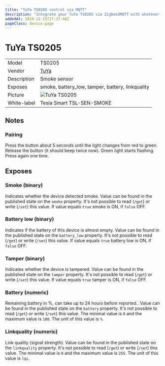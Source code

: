 ```yaml
---
title: "TuYa TS0205 control via MQTT"
description: "Integrate your TuYa TS0205 via Zigbee2MQTT with whatever smart home infrastructure you are using without the vendor's bridge or gateway."
addedAt: 2019-12-15T17:27:48Z
pageClass: device-page
---
```


<!-- !!!! -->
<!-- ATTENTION: This file is auto-generated through docgen! -->
<!-- You can only edit the "Notes"-Section between the two comment lines "Notes BEGIN" and "Notes END". -->
<!-- Do not use h1 or h2 heading within "## Notes"-Section. -->
<!-- !!!! -->

# TuYa TS0205

|     |     |
|-----|-----|
| Model | TS0205  |
| Vendor  | [TuYa](/supported-devices/#v=TuYa)  |
| Description | Smoke sensor |
| Exposes | smoke, battery_low, tamper, battery, linkquality |
| Picture | ![TuYa TS0205](https://www.zigbee2mqtt.io/images/devices/TS0205.jpg) |
| White-label | Tesla Smart TSL-SEN-SMOKE |


<!-- Notes BEGIN: You can edit here. Add "## Notes" headline if not already present. -->
## Notes


### Pairing
Press the button about 5 seconds until the light changes from red to green. Release the button (it should beep twice now). Green light starts flashing. Press again one time.
<!-- Notes END: Do not edit below this line -->




## Exposes

### Smoke (binary)
Indicates whether the device detected smoke.
Value can be found in the published state on the `smoke` property.
It's not possible to read (`/get`) or write (`/set`) this value.
If value equals `true` smoke is ON, if `false` OFF.

### Battery low (binary)
Indicates if the battery of this device is almost empty.
Value can be found in the published state on the `battery_low` property.
It's not possible to read (`/get`) or write (`/set`) this value.
If value equals `true` battery low is ON, if `false` OFF.

### Tamper (binary)
Indicates whether the device is tampered.
Value can be found in the published state on the `tamper` property.
It's not possible to read (`/get`) or write (`/set`) this value.
If value equals `true` tamper is ON, if `false` OFF.

### Battery (numeric)
Remaining battery in %, can take up to 24 hours before reported..
Value can be found in the published state on the `battery` property.
It's not possible to read (`/get`) or write (`/set`) this value.
The minimal value is `0` and the maximum value is `100`.
The unit of this value is `%`.

### Linkquality (numeric)
Link quality (signal strength).
Value can be found in the published state on the `linkquality` property.
It's not possible to read (`/get`) or write (`/set`) this value.
The minimal value is `0` and the maximum value is `255`.
The unit of this value is `lqi`.

